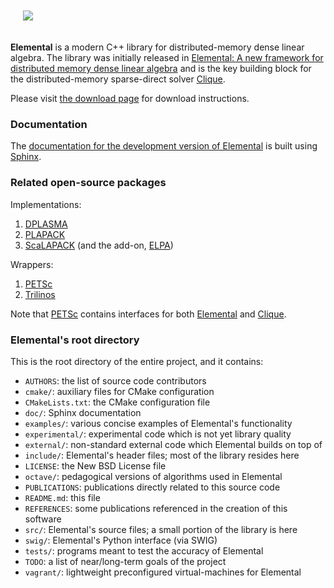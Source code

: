 <p align="left" style="padding: 20px">
<img src="http://libelemental.org/_static/elemental.png">
</p>

**Elemental** is a modern C++ library for distributed-memory dense linear 
algebra.
The library was initially released in
[Elemental: A new framework for distributed memory dense linear algebra](https://dl.acm.org/citation.cfm?doid=2427023.2427030) 
and is the key building block for the distributed-memory sparse-direct solver 
[Clique](http://www.github.com/poulson/Clique.git).

Please visit [the download page](http://libelemental.org/download/) for 
download instructions.

### Documentation

The [documentation for the development version of Elemental](http://libelemental.org/documentation) is built using [Sphinx](http://sphinx.pocoo.org).

### Related open-source packages

Implementations:

1. [DPLASMA](http://icl.eecs.utk.edu/dplasma/)
2. [PLAPACK](http://www.cs.utexas.edu/~plapack)
3. [ScaLAPACK](http://www.netlib.org/scalapack) (and the add-on, [ELPA](http://elpa.rzg.mpg.de/))

Wrappers:

1. [PETSc](https://www.mcs.anl.gov/petsc/)
2. [Trilinos](http://trilinos.sandia.gov)

Note that [PETSc](https://www.mcs.anl.gov/petsc/) contains interfaces for both 
[Elemental](http://github.com/elemental/Elemental.git) and
[Clique](http://github.com/poulson/Clique.git).

### Elemental's root directory

This is the root directory of the entire project, and it contains:

-  `AUTHORS`: the list of source code contributors
-  `cmake/`: auxiliary files for CMake configuration
-  `CMakeLists.txt`: the CMake configuration file
-  `doc/`: Sphinx documentation 
-  `examples/`: various concise examples of Elemental's functionality
-  `experimental/`: experimental code which is not yet library quality
-  `external/`: non-standard external code which Elemental builds on top of
-  `include/`: Elemental's header files; most of the library resides here
-  `LICENSE`: the New BSD License file
-  `octave/`: pedagogical versions of algorithms used in Elemental
-  `PUBLICATIONS`: publications directly related to this source code
-  `README.md`: this file
-  `REFERENCES`: some publications referenced in the creation of this software
-  `src/`: Elemental's source files; a small portion of the library is here
-  `swig/`: Elemental's Python interface (via SWIG)
-  `tests/`: programs meant to test the accuracy of Elemental
-  `TODO`: a list of near/long-term goals of the project
-  `vagrant/`: lightweight preconfigured virtual-machines for Elemental
